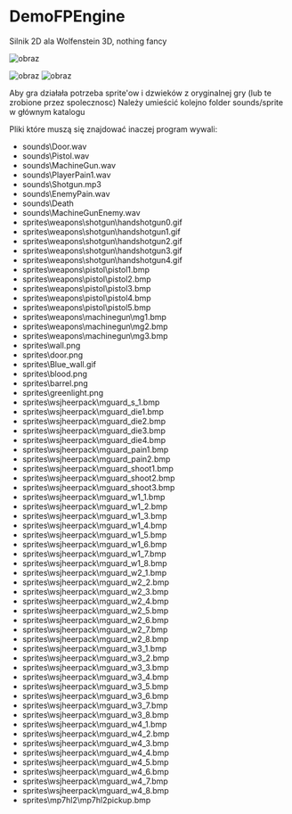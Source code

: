 # DemoFPEngine
Silnik 2D ala Wolfenstein 3D, nothing fancy

![obraz](https://github.com/Pkow1999/DemoFPEngine/assets/72875240/8a38a95d-4b4d-465f-a01d-ba3f44ced84a)

![obraz](https://github.com/Pkow1999/DemoFPEngine/assets/72875240/3a7ecd23-5f30-4615-a70f-f42c33b5a9a5)
![obraz](https://github.com/Pkow1999/DemoFPEngine/assets/72875240/b69c1177-d00f-45d4-b716-0f1f2669961f)

Aby gra działała potrzeba sprite'ow i dzwieków z oryginalnej gry
(lub te zrobione przez spolecznosc)
Należy umieścić kolejno folder sounds/sprite w głównym katalogu

Pliki które muszą się znajdować inaczej program wywali:
<ul>
<li>sounds\Door.wav</li>
<li>sounds\Pistol.wav</li>
<li>sounds\MachineGun.wav</li>
<li>sounds\PlayerPain1.wav</li>
<li>sounds\Shotgun.mp3</li>
<li>sounds\EnemyPain.wav</li>
<li>sounds\Death</li>
<li>sounds\MachineGunEnemy.wav</li>
<li>sprites\weapons\shotgun\handshotgun0.gif</li>
<li>sprites\weapons\shotgun\handshotgun1.gif</li>
<li>sprites\weapons\shotgun\handshotgun2.gif</li>
<li>sprites\weapons\shotgun\handshotgun3.gif</li>
<li>sprites\weapons\shotgun\handshotgun4.gif</li>
<li>sprites\weapons\pistol\pistol1.bmp</li>
<li>sprites\weapons\pistol\pistol2.bmp</li>
<li>sprites\weapons\pistol\pistol3.bmp</li>
<li>sprites\weapons\pistol\pistol4.bmp</li>
<li>sprites\weapons\pistol\pistol5.bmp</li>
<li>sprites\weapons\machinegun\mg1.bmp</li>
<li>sprites\weapons\machinegun\mg2.bmp</li>
<li>sprites\weapons\machinegun\mg3.bmp</li>
<li>sprites\wall.png</li>
<li>sprites\door.png</li>
<li>sprites\Blue_wall.gif</li>
<li>sprites\blood.png</li>
<li>sprites\barrel.png</li>
<li>sprites\greenlight.png</li>
<li>sprites\wsjheerpack\mguard_s_1.bmp</li>
<li>sprites\wsjheerpack\mguard_die1.bmp</li>
<li>sprites\wsjheerpack\mguard_die2.bmp</li>
<li>sprites\wsjheerpack\mguard_die3.bmp</li>
<li>sprites\wsjheerpack\mguard_die4.bmp</li>
<li>sprites\wsjheerpack\mguard_pain1.bmp</li>
<li>sprites\wsjheerpack\mguard_pain2.bmp</li>
<li>sprites\wsjheerpack\mguard_shoot1.bmp</li>
<li>sprites\wsjheerpack\mguard_shoot2.bmp</li>
<li>sprites\wsjheerpack\mguard_shoot3.bmp</li>
<li>sprites\wsjheerpack\mguard_w1_1.bmp</li>
<li>sprites\wsjheerpack\mguard_w1_2.bmp</li>
<li>sprites\wsjheerpack\mguard_w1_3.bmp</li>
<li>sprites\wsjheerpack\mguard_w1_4.bmp</li>
<li>sprites\wsjheerpack\mguard_w1_5.bmp</li>
<li>sprites\wsjheerpack\mguard_w1_6.bmp</li>
<li>sprites\wsjheerpack\mguard_w1_7.bmp</li>
<li>sprites\wsjheerpack\mguard_w1_8.bmp</li>
<li>sprites\wsjheerpack\mguard_w2_1.bmp</li>
<li>sprites\wsjheerpack\mguard_w2_2.bmp</li>
<li>sprites\wsjheerpack\mguard_w2_3.bmp</li>
<li>sprites\wsjheerpack\mguard_w2_4.bmp</li>
<li>sprites\wsjheerpack\mguard_w2_5.bmp</li>
<li>sprites\wsjheerpack\mguard_w2_6.bmp</li>
<li>sprites\wsjheerpack\mguard_w2_7.bmp</li>
<li>sprites\wsjheerpack\mguard_w2_8.bmp</li>
<li>sprites\wsjheerpack\mguard_w3_1.bmp</li>
<li>sprites\wsjheerpack\mguard_w3_2.bmp</li>
<li>sprites\wsjheerpack\mguard_w3_3.bmp</li>
<li>sprites\wsjheerpack\mguard_w3_4.bmp</li>
<li>sprites\wsjheerpack\mguard_w3_5.bmp</li>
<li>sprites\wsjheerpack\mguard_w3_6.bmp</li>
<li>sprites\wsjheerpack\mguard_w3_7.bmp</li>
<li>sprites\wsjheerpack\mguard_w3_8.bmp</li>
<li>sprites\wsjheerpack\mguard_w4_1.bmp</li>
<li>sprites\wsjheerpack\mguard_w4_2.bmp</li>
<li>sprites\wsjheerpack\mguard_w4_3.bmp</li>
<li>sprites\wsjheerpack\mguard_w4_4.bmp</li>
<li>sprites\wsjheerpack\mguard_w4_5.bmp</li>
<li>sprites\wsjheerpack\mguard_w4_6.bmp</li>
<li>sprites\wsjheerpack\mguard_w4_7.bmp</li>
<li>sprites\wsjheerpack\mguard_w4_8.bmp</li>
<li>sprites\mp7hl2\mp7hl2pickup.bmp</li>
</ul>


